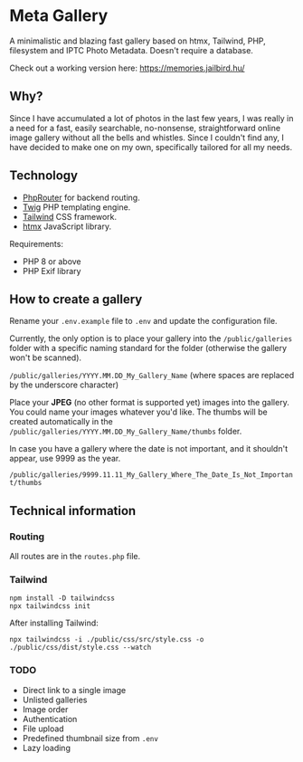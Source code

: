 # Meta Gallery

A minimalistic and blazing fast gallery based on htmx, Tailwind, PHP, filesystem and IPTC Photo Metadata. Doesn't require a database.

Check out a working version here: https://memories.jailbird.hu/

## Why?

Since I have accumulated a lot of photos in the last few years, I was really in a need for a fast, easily searchable, no-nonsense, straightforward online image gallery without all the bells and whistles. Since I couldn't find any, I have decided to make one on my own, specifically tailored for all my needs.

## Technology

- [PhpRouter](https://github.com/miladrahimi/phprouter) for backend routing.
- [Twig](https://github.com/twigphp/Twig) PHP templating engine.
- [Tailwind](https://tailwindcss.com/) CSS framework.
- [htmx](https://htmx.org/) JavaScript library.

Requirements:

- PHP 8 or above
- PHP Exif library

## How to create a gallery

Rename your `.env.example` file to `.env` and update the configuration file.

Currently, the only option is to place your gallery into the `/public/galleries` folder with a specific naming standard for the folder (otherwise the gallery won't be scanned).

`/public/galleries/YYYY.MM.DD_My_Gallery_Name` (where spaces are replaced by the underscore character)

Place your **JPEG** (no other format is supported yet) images into the gallery. You could name your images whatever you'd like. The thumbs will be created automatically in the `/public/galleries/YYYY.MM.DD_My_Gallery_Name/thumbs` folder.

In case you have a gallery where the date is not important, and it shouldn't appear, use 9999 as the year.

`/public/galleries/9999.11.11_My_Gallery_Where_The_Date_Is_Not_Important/thumbs`

## Technical information

### Routing

All routes are in the `routes.php` file.

### Tailwind

```
npm install -D tailwindcss
npx tailwindcss init
```

After installing Tailwind:

`npx tailwindcss -i ./public/css/src/style.css -o ./public/css/dist/style.css --watch`

### TODO

- Direct link to a single image
- Unlisted galleries
- Image order
- Authentication
- File upload
- Predefined thumbnail size from `.env`
- Lazy loading

